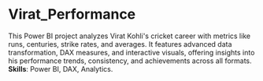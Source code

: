 # Virat_Performance
This Power BI project analyzes Virat Kohli's cricket career with metrics like runs, centuries, strike rates, and averages. It features advanced data transformation, DAX measures, and interactive visuals, offering insights into his performance trends, consistency, and achievements across all formats. **Skills**: Power BI, DAX, Analytics.
